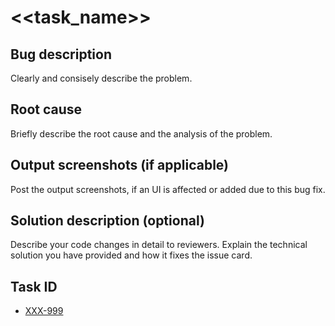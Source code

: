 # <<task_name>>

## Bug description

Clearly and consisely describe the problem.

## Root cause

Briefly describe the root cause and the analysis of the problem.

## Output screenshots (if applicable)

Post the output screenshots, if an UI is affected or added due to this bug fix.

## Solution description (optional)

Describe your code changes in detail to reviewers. Explain the technical solution you have provided and how it fixes the issue card.

## Task ID

* [XXX-999](https://cheesecakelabs.atlassian.net/browse/XXX-999)